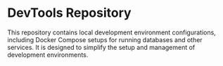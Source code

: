 # DevTools Repository

This repository contains local development environment configurations, including Docker Compose setups for running databases and other services. It is designed to simplify the setup and management of development environments.
